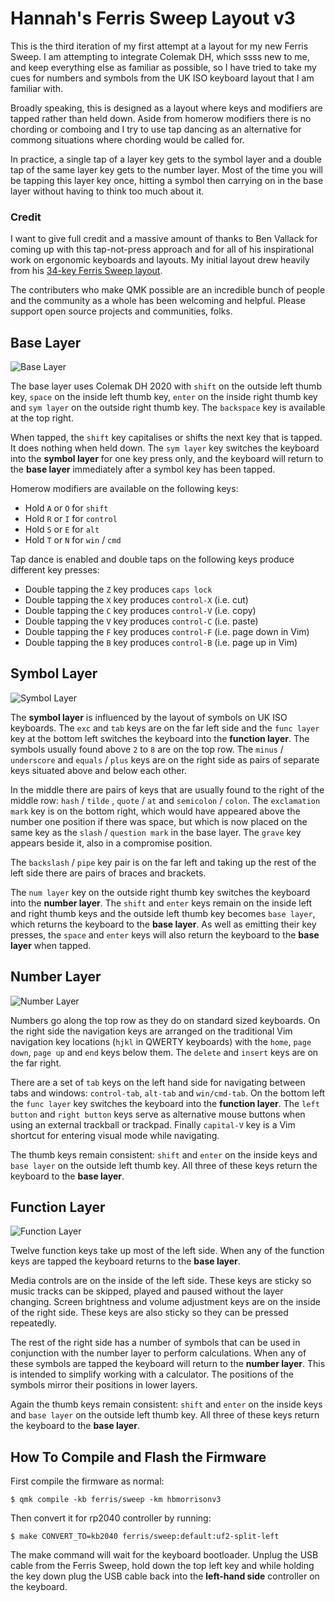 # Hannah's Ferris Sweep Layout v3

This is the third iteration of my  first attempt at a layout for my new Ferris
Sweep. I am attempting to integrate Colemak DH, which ssss new to me, and keep
everything else as familiar as possible, so I have tried to take my cues for
numbers and symbols from the UK ISO keyboard layout that I am familiar with.

Broadly speaking, this is designed as a layout where keys and modifiers are
tapped rather than held down. Aside from homerow modifiers there is no chording
or comboing and I try to use tap dancing as an alternative for commong
situations where chording would be called for.

In practice, a single tap of a layer key gets to the symbol layer and a double
tap of the same layer key gets to the number layer. Most of the time you will be
tapping this layer key once, hitting a symbol then carrying on in the base layer
without having to think too much about it.

### Credit

I want to give full credit and a massive amount of thanks to Ben Vallack for
coming up with this tap-not-press approach and for all of his inspirational work
on ergonomic keyboards and layouts. My initial layout drew heavily from his
[34-key Ferris Sweep layout](https://github.com/benvallack/34-QMK-Ferris-Sweep).

The contributers who make QMK possible are an incredible bunch of people and the
community as a whole has been welcoming and helpful. Please support open source
projects and communities, folks.

 ## Base Layer

![Base Layer](https://i.imgur.com/vcj6LgG.png)

The base layer uses Colemak DH 2020 with `shift` on the outside left thumb key,
`space` on the inside left thumb key, `enter` on the inside right thumb key and
`sym layer` on the outside right thumb key. The `backspace` key is available at
the top right.

When tapped, the `shift` key capitalises or shifts the next key that is tapped.
It does nothing when held down. The `sym layer` key switches the keyboard into
the **symbol layer** for one key press only, and the keyboard will return to the
**base layer** immediately after a symbol key has been tapped.

Homerow modifiers are available on the following keys:

* Hold `A` or `O` for `shift`
* Hold `R` or `I` for `control`
* Hold `S` or `E` for `alt`
* Hold `T` or `N` for `win` / `cmd`

Tap dance is enabled and double taps on the following keys produce different key
presses:

* Double tapping the `Z` key produces `caps lock`
* Double tapping the `X` key produces `control-X` (i.e. cut)
* Double tapping the `C` key produces `control-V` (i.e. copy)
* Double tapping the `V` key produces `control-C` (i.e. paste)
* Double tapping the `F` key produces `control-F` (i.e. page down in Vim)
* Double tapping the `B` key produces `control-B` (i.e. page up in Vim)

## Symbol Layer

![Symbol Layer](https://i.imgur.com/xQuMMJ9.png)

The **symbol layer** is influenced by the layout of symbols on UK ISO keyboards.
The `exc` and `tab` keys are on the far left side and the `func layer` key at
the bottom left switches the keyboard into the **function layer**. The symbols
usually found above `2` to `8` are on the top row. The `minus` / `underscore`
and `equals` / `plus` keys are on the right side as pairs of separate keys
situated above and below each other.

In the middle there are pairs of keys that are usually found to the right of the
middle row: `hash` / `tilde` , `quote` / `at`  and `semicolon` / `colon`. The
`exclamation mark` key is on the bottom right, which would have appeared above
the number one position if there was space, but which is now placed on the same
key as the `slash` / `question mark` in the base layer. The `grave` key appears
beside it, also in a compromise position.

The `backslash` / `pipe` key pair is on the far left and taking up the rest of
the left side there are pairs of braces and brackets.

The `num layer` key on the outside right thumb key switches the keyboard into
the **number layer**. The `shift` and `enter` keys remain on the inside left and
right thumb keys and the outside left thumb key becomes `base layer`, which
returns the keyboard to the **base layer**. As well as emitting their key
presses, the `space` and `enter` keys will also return the keyboard to the
**base layer** when tapped.

## Number Layer

![Number Layer](https://i.imgur.com/uP7fdmD.png)

Numbers go along the top row as they do on standard sized keyboards. On the
right side the navigation keys are arranged on the traditional Vim
navigation key locations (`hjkl` in QWERTY keyboards) with the `home`, `page
down`, `page up` and `end` keys below them. The `delete` and `insert` keys are
on the far right.


There are a set of `tab` keys on the left hand side for navigating between tabs
and windows: `control-tab`, `alt-tab` and `win/cmd-tab`. On the bottom left the
`func layer` key switches the keyboard into the **function layer**. The `left
button` and `right button` keys serve as alternative mouse buttons when using an
external trackball or trackpad. Finally `capital-V` key is a Vim shortcut for
entering visual mode while navigating.

The thumb keys remain consistent: `shift` and `enter` on the inside keys and
`base layer` on the outside left thumb key. All three of these keys return the
keyboard to the **base layer**.

## Function Layer

![Function Layer](https://i.imgur.com/JxCdlGP.png)

Twelve function keys take up most of the left side. When any of the function
keys are tapped the keyboard returns to the **base layer**.

Media controls are on the inside of the left side. These keys are sticky so
music tracks can be skipped, played and paused without the layer changing.
Screen brightness and volume adjustment keys are on the inside of the right
side. These keys are also sticky so they can be pressed repeatedly.

The rest of the right side has a number of symbols that can be used in
conjunction with the number layer to perform calculations. When any of these
symbols are tapped the keyboard will return to the **number layer**. This is
intended to simplify working with a calculator. The positions of the symbols
mirror their positions in lower layers.

Again the thumb keys remain consistent: `shift` and `enter` on the inside keys
and `base layer` on the outside left thumb key. All three of these keys return
the keyboard to the **base layer**.

##  How To Compile and Flash the Firmware

First compile the firmware as normal:

```shell
$ qmk compile -kb ferris/sweep -km hbmorrisonv3
```

Then convert it for rp2040 controller by running:

```shell
$ make CONVERT_TO=kb2040 ferris/sweep:default:uf2-split-left
```

The make command will wait for the keyboard bootloader. Unplug the USB cable
from the Ferris Sweep, hold down the top left key and while holding the key down
plug the USB cable back into the **left-hand side** controller on the keyboard.

